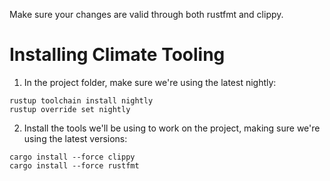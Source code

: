 Make sure your changes are valid through both rustfmt and clippy.

# Installing Climate Tooling

1. In the project folder, make sure we're using the latest nightly:
```
rustup toolchain install nightly
rustup override set nightly
```

2. Install the tools we'll be using to work on the project, making sure we're using the latest versions:
```
cargo install --force clippy
cargo install --force rustfmt
```

